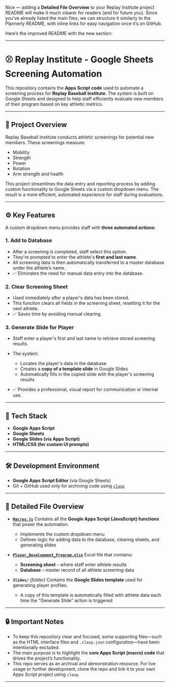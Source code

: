 Nice — adding a **Detailed File Overview** to your Replay Institute project README will make it much clearer for readers (and for future you). Since you’ve already listed the main files, we can structure it similarly to the Plannerly README, with inline links for easy navigation once it’s on GitHub.

Here’s the improved README with the new section:

---

# ⚾ Replay Institute - Google Sheets Screening Automation

This repository contains the **Apps Script code** used to automate a screening process for **Replay Baseball Institute**.
The system is built on Google Sheets and designed to help staff efficiently evaluate new members of their program based on key athletic metrics.

---

## 📌 Project Overview

Replay Baseball Institute conducts athletic screenings for potential new members. These screenings measure:

* Mobility
* Strength
* Power
* Rotation
* Arm strength and health

This project streamlines the data entry and reporting process by adding custom functionality to Google Sheets via a custom dropdown menu. The result is a more efficient, automated experience for staff during evaluations.

---

## ⚙️ Key Features

A custom dropdown menu provides staff with **three automated actions**:

### 1. **Add to Database**

* After a screening is completed, staff select this option.
* They're prompted to enter the athlete's **first and last name**.
* All screening data is then automatically transferred to a master database under the athlete’s name.
* ✅ Eliminates the need for manual data entry into the database.

### 2. **Clear Screening Sheet**

* Used immediately after a player's data has been stored.
* This function clears all fields in the screening sheet, resetting it for the next athlete.
* ✅ Saves time by avoiding manual clearing.

### 3. **Generate Slide for Player**

* Staff enter a player's first and last name to retrieve stored screening results.
* The system:

  * Locates the player's data in the database
  * Creates a **copy of a template slide** in Google Slides
  * Automatically fills in the copied slide with the player's screening results
* ✅ Provides a professional, visual report for communication or internal use.

---

## 🧰 Tech Stack

* **Google Apps Script**
* **Google Sheets**
* **Google Slides (via Apps Script)**
* **HTML/CSS (for custom UI prompts)**

---

## 🛠️ Development Environment

* **Google Apps Script Editor** (via Google Sheets)
* Git + GitHub used only for archiving code using [`clasp`](https://github.com/google/clasp)

---

## 📖 Detailed File Overview

* **[`Macros.js`](Macros.js)**
  Contains all the **Google Apps Script (JavaScript) functions** that power the automation.

  * Implements the custom dropdown menu
  * Defines logic for adding data to the database, clearing sheets, and generating slides

* **[`Player_Development_Program.xlsx`](Player_Development_Program.xlsx)**
  Excel file that contains:

  * **Screening sheet** – where staff enter athlete results
  * **Database** – master record of all athlete screening data

* **`Slides/`** *(folder)*
  Contains the **Google Slides template** used for generating player profiles.

  * A copy of this template is automatically filled with athlete data each time the "Generate Slide" action is triggered

---

## 🔒 Important Notes

* To keep this repository clear and focused, some supporting files—such as the HTML interface files and `.clasp.json` configuration—have been intentionally excluded.
* The main purpose is to highlight the **core Apps Script (macro) code** that drives the project’s functionality.
* This repo serves as an archival and demonstration resource. For live usage or further development, clone the repo and link it to your own Apps Script project using `clasp`.

---

